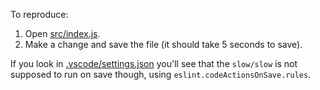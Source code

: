 To reproduce:
1. Open [src/index.js](src/index.js).
2. Make a change and save the file (it should take 5 seconds to save).

If you look in [.vscode/settings.json](.vscode/settings.json) you'll see that the `slow/slow` is not supposed to run on save though, using `eslint.codeActionsOnSave.rules`.